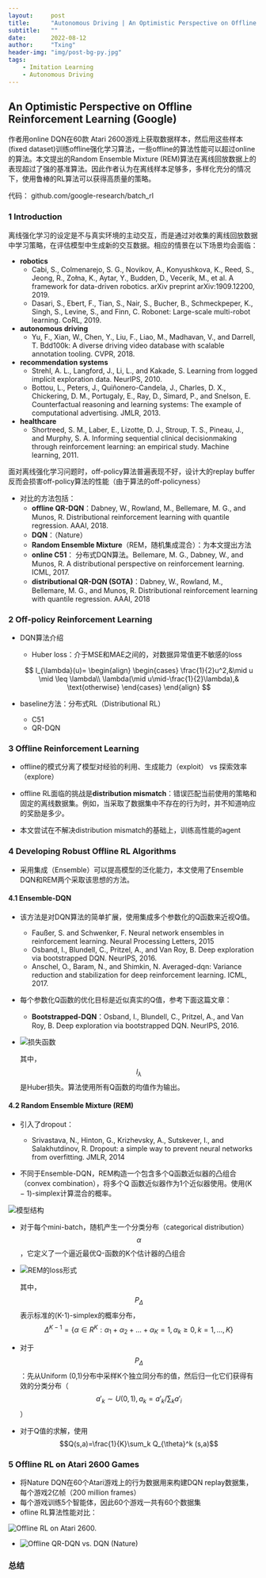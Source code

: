 ```yaml
---
layout:     post
title:      "Autonomous Driving | An Optimistic Perspective on Offline Reinforcement Learning (Google)"
subtitle:   ""
date:       2022-08-12
author:     "Txing"
header-img: "img/post-bg-py.jpg"
tags:
    - Imitation Learning
    - Autonomous Driving
---
```


## An Optimistic Perspective on Offline Reinforcement Learning (Google)

作者用online DQN在60款 Atari 2600游戏上获取数据样本，然后用这些样本(fixed dataset)训练offline强化学习算法，一些offline的算法性能可以超过online的算法。本文提出的Random Ensemble Mixture (REM)算法在离线回放数据上的表现超过了强的基准算法。因此作者认为在离线样本足够多，多样化充分的情况下，使用鲁棒的RL算法可以获得高质量的策略。

代码： github.com/google-research/batch_rl

### 1 Introduction

离线强化学习的设定是不与真实环境的主动交互，而是通过对收集的离线回放数据中学习策略，在评估模型中生成新的交互数据。相应的情景在以下场景均会面临：

- **robotics** 
  - Cabi, S., Colmenarejo, S. G., Novikov, A., Konyushkova, K., Reed, S., Jeong, R., Zołna, K., Aytar, Y., Budden, D., Vecerik, M., et al. A framework for data-driven robotics. arXiv preprint arXiv:1909.12200, 2019.
  - Dasari, S., Ebert, F., Tian, S., Nair, S., Bucher, B., Schmeckpeper, K., Singh, S., Levine, S., and Finn, C. Robonet: Large-scale multi-robot learning. CoRL, 2019.
- **autonomous driving** 
  - Yu, F., Xian, W., Chen, Y., Liu, F., Liao, M., Madhavan, V., and Darrell, T. Bdd100k: A diverse driving video database with scalable annotation tooling. CVPR, 2018.
- **recommendation systems** 
  - Strehl, A. L., Langford, J., Li, L., and Kakade, S. Learning from logged implicit exploration data. NeurIPS, 2010.
  - Bottou, L., Peters, J., Quiñonero-Candela, J., Charles, D. X., Chickering, D. M., Portugaly, E., Ray, D., Simard, P., and Snelson, E. Counterfactual reasoning and learning systems: The example of computational advertising. JMLR, 2013.
- **healthcare**
  - Shortreed, S. M., Laber, E., Lizotte, D. J., Stroup, T. S., Pineau, J., and Murphy, S. A. Informing sequential clinical decisionmaking through reinforcement learning: an empirical study. Machine learning, 2011.

面对离线强化学习问题时，off-policy算法普遍表现不好，设计大的replay buffer反而会损害off-policy算法的性能（由于算法的off-policyness）

- 对比的方法包括：
  - **offline QR-DQN**：Dabney, W., Rowland, M., Bellemare, M. G., and Munos, R. Distributional reinforcement learning with quantile regression. AAAI, 2018.
  - **DQN**：（Nature）
  - **Random Ensemble Mixture**（REM，随机集成混合）：为本文提出方法
  -  **online C51**： 分布式DQN算法。Bellemare, M. G., Dabney, W., and Munos, R. A distributional perspective on reinforcement learning. ICML, 2017.
  -  **distributional QR-DQN (SOTA)**：Dabney, W., Rowland, M., Bellemare, M. G., and Munos, R. Distributional reinforcement learning with quantile regression. AAAI, 2018  

### 2 Off-policy Reinforcement Learning 

- DQN算法介绍

  - Huber loss：介于MSE和MAE之间的，对数据异常值更不敏感的loss

  $$
  l_{\lambda}(u)=
  \begin{align}
  \begin{cases}
  \frac{1}{2}u^2,&\mid u \mid \leq \lambda\\
  \lambda(\mid u\mid-\frac{1}{2}\lambda),& \text{otherwise}
  \end{cases}
  \end{align}
  $$


- baseline方法：分布式RL（Distributional RL）
  - C51
  - QR-DQN

### 3 Offline Reinforcement Learning  

- offline的模式分离了模型对经验的利用、生成能力（exploit） vs 探索效率（explore）

- offline RL面临的挑战是**distribution mismatch**：错误匹配当前使用的策略和固定的离线数据集。例如，当采取了数据集中不存在的行为时，并不知道响应的奖励是多少。  
- 本文尝试在不解决distribution mismatch的基础上，训练高性能的agent

### 4 Developing Robust Offline RL Algorithms  

- 采用集成（Ensemble）可以提高模型的泛化能力，本文使用了Ensemble DQN和REM两个采取该思想的方法。

#### 4.1 Ensemble-DQN  

- 该方法是对DQN算法的简单扩展，使用集成多个参数化的Q函数来近视Q值。

  - Faußer, S. and Schwenker, F. Neural network ensembles in reinforcement learning. Neural Processing Letters, 2015  
  - Osband, I., Blundell, C., Pritzel, A., and Van Roy, B. Deep exploration via bootstrapped DQN. NeurIPS, 2016.  
  - Anschel, O., Baram, N., and Shimkin, N. Averaged-dqn: Variance reduction and stabilization for deep reinforcement learning. ICML, 2017.  

- 每个参数化Q函数的优化目标是近似真实的Q值，参考下面这篇文章：

  - **Bootstrapped-DQN**：Osband, I., Blundell, C., Pritzel, A., and Van Roy, B. Deep exploration via bootstrapped DQN. NeurIPS, 2016. 

- ![损失函数](https://raw.githubusercontent.com/txing-casia/txing-casia.github.io/master/img/20220812-2.png)

  其中，$$l_{\lambda}$$是Huber损失。算法使用所有Q函数的均值作为输出。

#### 4.2 Random Ensemble Mixture (REM)

- 引入了dropout：
  - Srivastava, N., Hinton, G., Krizhevsky, A., Sutskever, I., and Salakhutdinov, R. Dropout: a simple way to prevent neural networks from overfitting. JMLR, 2014  

- 不同于Ensemble-DQN，REM构造一个包含多个Q函数近似器的凸组合（convex combination），将多个Q 函数近似器作为1个近似器使用。使用(K − 1)-simplex计算混合的概率。

![模型结构](https://raw.githubusercontent.com/txing-casia/txing-casia.github.io/master/img/20220812-3.png)

- 对于每个mini-batch，随机产生一个分类分布（categorical distribution）$$\alpha$$，它定义了一个逼近最优Q-函数的K个估计器的凸组合

- ![REM的loss形式](https://raw.githubusercontent.com/txing-casia/txing-casia.github.io/master/img/20220817-3.png)

  其中，$$P_{\Delta}$$表示标准的(K-1)-simplex的概率分布，$$\Delta^{K-1}=\{\alpha\in R^K: \alpha_1+\alpha_2+...+\alpha_K=1,\alpha_k\geq0,k=1,...,K \}$$ 

- 对于$$P_{\Delta}$$：先从Uniform (0,1)分布中采样K个独立同分布的值，然后归一化它们获得有效的分类分布（$$a'_k \sim U(0,1),a_k=a'_k/\sum_k a'_i$$）

- 对于Q值的求解，使用$$Q(s,a)=\frac{1}{K}\sum_k Q_{\theta}^k (s,a)$$

### 5 Offline RL on Atari 2600 Games

- 将Nature DQN在60个Atari游戏上的行为数据用来构建DQN replay数据集，每个游戏2亿帧（200 million frames）
- 每个游戏训练5个智能体，因此60个游戏一共有60个数据集
- ofline RL算法性能对比：

![Offline RL on Atari 2600.](https://raw.githubusercontent.com/txing-casia/txing-casia.github.io/master/img/20220812-1.png)

- ![Offline QR-DQN vs. DQN (Nature)](https://raw.githubusercontent.com/txing-casia/txing-casia.github.io/master/img/20220818-1.png)







### 总结

